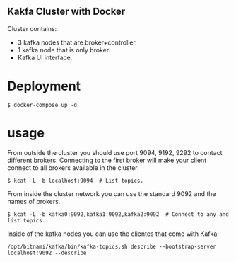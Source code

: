 Kakfa Cluster with Docker
-------------------------

Cluster contains:
* 3 kafka nodes that are broker+controller. 
* 1 kafka node that is only broker. 
* Kafka UI interface. 

# Deployment
```shell
$ docker-compose up -d 
```

# usage

From outside the cluster you should use port 9094, 9192, 9292 to contact different brokers. 
Connecting to the first broker will make your client connect to all brokers available in the 
cluster.
```shell
$ kcat -L -b localhost:9094  # List topics. 
```

From inside the cluster network you can use the standard 9092 and the names of brokers. 
```shell
$ kcat -L -b kafka0:9092,kafka1:9092,kafka2:9092  # Connect to any and list topics. 
```

Inside of the kafka nodes you can use the clientes that come with Kafka:
```shell
/opt/bitnami/kafka/bin/kafka-topics.sh describe --bootstrap-server localhost:9092 --describe
```
